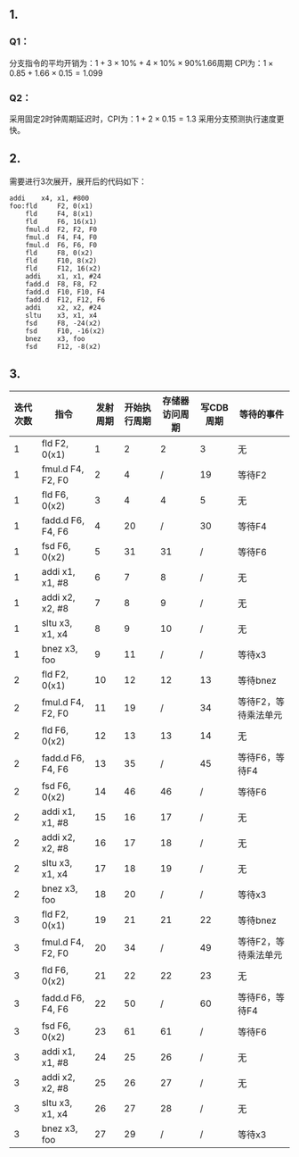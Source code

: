 ## 1.
### Q1：
分支指令的平均开销为：$1+3\times10\%+4\times10\%\times90\%1.66$周期
CPI为：$1\times 0.85 + 1.66\times 0.15 = 1.099$
### Q2：
采用固定2时钟周期延迟时，CPI为：$1 + 2\times 0.15 = 1.3$
采用分支预测执行速度更快。

## 2.
需要进行3次展开，展开后的代码如下：
```
addi    x4, x1, #800
foo:fld     F2, 0(x1)
    fld     F4, 8(x1)
    fld     F6, 16(x1)
    fmul.d  F2, F2, F0
    fmul.d  F4, F4, F0
    fmul.d  F6, F6, F0
    fld     F8, 0(x2)
    fld     F10, 8(x2)
    fld     F12, 16(x2)
    addi    x1, x1, #24
    fadd.d  F8, F8, F2
    fadd.d  F10, F10, F4
    fadd.d  F12, F12, F6
    addi    x2, x2, #24
    sltu    x3, x1, x4
    fsd     F8, -24(x2)
    fsd     F10, -16(x2)
    bnez    x3, foo
    fsd     F12, -8(x2)    
```

## 3.
|迭代次数|指令|发射周期|开始执行周期|存储器访问周期|写CDB周期|等待的事件|
|---|---|---|---|---|---|---|
|1|fld F2, 0(x1)|1|2|2|3|无|
|1|fmul.d F4, F2, F0|2|4|/|19|等待F2|
|1|fld F6, 0(x2)|3|4|4|5|无|
|1|fadd.d F6, F4, F6|4|20|/|30|等待F4|
|1|fsd F6, 0(x2)|5|31|31|/|等待F6|
|1|addi x1, x1, #8|6|7|8|/|无|
|1|addi x2, x2, #8|7|8|9|/|无|
|1|sltu x3, x1, x4|8|9|10|/|无|
|1|bnez x3, foo|9|11|/|/|等待x3|
|2|fld F2, 0(x1)|10|12|12|13|等待bnez|
|2|fmul.d F4, F2, F0|11|19|/|34|等待F2，等待乘法单元|
|2|fld F6, 0(x2)|12|13|13|14|无|
|2|fadd.d F6, F4, F6|13|35|/|45|等待F6，等待F4|
|2|fsd F6, 0(x2)|14|46|46|/|等待F6|
|2|addi x1, x1, #8|15|16|17|/|无|
|2|addi x2, x2, #8|16|17|18|/|无|
|2|sltu x3, x1, x4|17|18|19|/|无|
|2|bnez x3, foo|18|20|/|/|等待x3|
|3|fld F2, 0(x1)|19|21|21|22|等待bnez|
|3|fmul.d F4, F2, F0|20|34|/|49|等待F2，等待乘法单元|
|3|fld F6, 0(x2)|21|22|22|23|无|
|3|fadd.d F6, F4, F6|22|50|/|60|等待F6，等待F4|
|3|fsd F6, 0(x2)|23|61|61|/|等待F6|
|3|addi x1, x1, #8|24|25|26|/|无|
|3|addi x2, x2, #8|25|26|27|/|无|
|3|sltu x3, x1, x4|26|27|28|/|无|
|3|bnez x3, foo|27|29|/|/|等待x3|